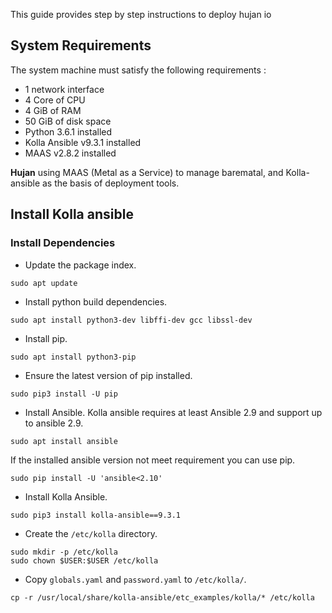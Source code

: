 This guide provides step by step instructions to deploy hujan io

## System Requirements
The system machine must satisfy the following requirements :  
- 1 network interface  
- 4 Core of CPU  
- 4 GiB of RAM  
- 50 GiB of disk space  
- Python 3.6.1 installed  
- Kolla Ansible v9.3.1 installed  
- MAAS v2.8.2 installed  


**Hujan** using MAAS (Metal as a Service) to manage barematal, and Kolla-ansible as the basis of deployment tools.

## Install Kolla ansible

### Install Dependencies
- Update the package index.  
```
sudo apt update
```

- Install python build dependencies.  
```
sudo apt install python3-dev libffi-dev gcc libssl-dev
```

- Install pip.  

```
sudo apt install python3-pip
```

- Ensure the latest version of pip installed.  
```
sudo pip3 install -U pip
```

- Install Ansible. Kolla ansible requires at least Ansible 2.9 and support up to ansible 2.9.  
```
sudo apt install ansible
```

If the installed ansible version not meet requirement you can use pip. 

```
sudo pip install -U 'ansible<2.10'
```

- Install Kolla Ansible.  
```
sudo pip3 install kolla-ansible==9.3.1
```

- Create the `/etc/kolla` directory.
```
sudo mkdir -p /etc/kolla
sudo chown $USER:$USER /etc/kolla
```

- Copy `globals.yaml` and `password.yaml` to `/etc/kolla/`.  
```
cp -r /usr/local/share/kolla-ansible/etc_examples/kolla/* /etc/kolla
```